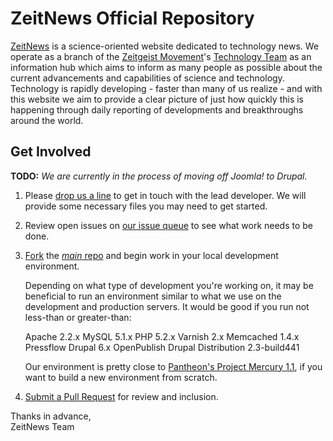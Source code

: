 # ZeitNews Official Repository


[ZeitNews](http://www.zeitnews.org/) is a science-oriented website dedicated to technology news. We operate as a branch of the [Zeitgeist Movement](http://www.thezeitgeistmovement.com/)'s [Technology Team](http://www.tzmtechteam.org) as an information hub which aims to inform as many people as possible about the current advancements and capabilities of science and technology. Technology is rapidly developing - faster than many of us realize - and with this website we aim to provide a clear picture of just how quickly this is happening through daily reporting of developments and breakthroughs around the world.


## Get Involved

__TODO:__ _We are currently in the process of moving off Joomla! to Drupal._

1. Please [drop us a line](http://www.zeitnews.org/contact-us.html?view=rsform) to get in touch with the lead developer. We will provide some necessary files you may need to get started.

2. Review open issues on [our issue queue](https://github.com/ZeitNews/main/issues) to see what work needs to be done.

3. [Fork](http://help.github.com/fork-a-repo/) the [_main_ repo](https://github.com/ZeitNews/main) and begin work in your local development environment.

    Depending on what type of development you're working on, it may be beneficial to run an environment similar to what we use on the development and production servers. It would be good if you run not less-than or greater-than:
    
    Apache 2.2.x
    MySQL 5.1.x
    PHP 5.2.x
    Varnish 2.x
    Memcached 1.4.x
    Pressflow Drupal 6.x
    OpenPublish Drupal Distribution 2.3-build441
    
    Our environment is pretty close to [Pantheon's Project Mercury 1.1](http://groups.drupal.org/pantheon/documentation), if you want to build a new environment from scratch.

4. [Submit a Pull Request](http://help.github.com/send-pull-requests/#initiating_the_pull_request) for review and inclusion.

Thanks in advance,  
ZeitNews Team